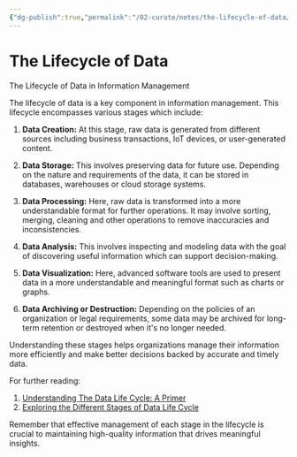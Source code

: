 ```yaml
---
{"dg-publish":true,"permalink":"/02-curate/notes/the-lifecycle-of-data/","title":"The Lifecycle of Data","tags":["data-management","information-lifecycle","data-analysis"]}
---
```


# The Lifecycle of Data

The Lifecycle of Data in Information Management 

The lifecycle of data is a key component in information management. This lifecycle encompasses various stages which include:

1. **Data Creation:** At this stage, raw data is generated from different sources including business transactions, IoT devices, or user-generated content.

2. **Data Storage:** This involves preserving data for future use. Depending on the nature and requirements of the data, it can be stored in databases, warehouses or cloud storage systems.

3. **Data Processing:** Here, raw data is transformed into a more understandable format for further operations. It may involve sorting, merging, cleaning and other operations to remove inaccuracies and inconsistencies.

4. **Data Analysis:** This involves inspecting and modeling data with the goal of discovering useful information which can support decision-making.

5. **Data Visualization:** Here, advanced software tools are used to present data in a more understandable and meaningful format such as charts or graphs.

6. **Data Archiving or Destruction:** Depending on the policies of an organization or legal requirements, some data may be archived for long-term retention or destroyed when it's no longer needed.

Understanding these stages helps organizations manage their information more efficiently and make better decisions backed by accurate and timely data.

For further reading:

1. [Understanding The Data Life Cycle: A Primer](https://www.datasciencecentral.com/profiles/blogs/understanding-the-data-life-cycle-a-primer)
2. [Exploring the Different Stages of Data Life Cycle](https://towardsdatascience.com/exploring-the-different-stages-of-data-life-cycle-70801d7e9fbd)

Remember that effective management of each stage in the lifecycle is crucial to maintaining high-quality information that drives meaningful insights.
